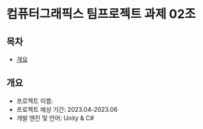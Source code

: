 # 컴퓨터그래픽스 팀프로젝트 과제 02조

## 목차
  - [개요](#개요) 
 
## 개요
- 프로젝트 이름: 
- 프로젝트 예상 기간: 2023.04-2023.06
- 개발 엔진 및 언어: Unity & C#
